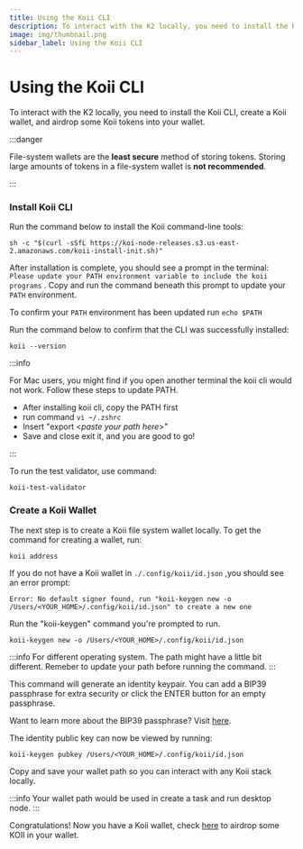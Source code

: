```yaml
---
title: Using the Koii CLI
description: To interact with the K2 locally, you need to install the Koii CLI, create a Koii wallet, and airdrop some Koii tokens into your wallet.
image: img/thumbnail.png
sidebar_label: Using the Koii CLI
---
```


# Using the Koii CLI

To interact with the K2 locally, you need to install the Koii CLI, create a Koii wallet, and airdrop some Koii tokens into your wallet.&#x20;

:::danger

File-system wallets are the **least secure** method of storing tokens. Storing large amounts of tokens in a file-system wallet is **not recommended**.

:::

### Install Koii CLI

Run the command below to install the Koii command-line tools:

```
sh -c "$(curl -sSfL https://koi-node-releases.s3.us-east-2.amazonaws.com/koii-install-init.sh)"
```

After installation is complete, you should see a prompt in the terminal: `Please update your PATH environment variable to include the koii programs` . Copy and run the command beneath this prompt to update your `PATH` environment.

To confirm your `PATH` environment has been updated run `echo $PATH`

Run the command below to confirm that the CLI was successfully installed:

```
koii --version
```

:::info

For Mac users, you might find if you open another terminal the koii cli would not work. Follow these steps to update PATH.

- After installing koii cli, copy the PATH first
- run command `vi ~/.zshrc`
- Insert "export <_paste your path here>_"
- Save and close exit it, and you are good to go!

:::

To run the test validator, use command:&#x20;

```
koii-test-validator
```

### Create a Koii Wallet

The next step is to create a Koii file system wallet locally. To get the command for creating a wallet, run:

```
koii address
```

If you do not have a Koii wallet in `./.config/koii/id.json` ,you should see an error prompt:

```
Error: No default signer found, run "koii-keygen new -o /Users/<YOUR_HOME>/.config/koii/id.json" to create a new one
```

Run the "koii-keygen" command you're prompted to run.&#x20;

```
koii-keygen new -o /Users/<YOUR_HOME>/.config/koii/id.json
```

:::info
For different operating system. The path might have a little bit different. Remeber to update your path before running the command.
:::

This command will generate an identity keypair. You can add a BIP39 passphrase for extra security or click the ENTER button for an empty passphrase.

Want to learn more about the BIP39 passphrase? Visit [here](https://www.blockplate.com/blogs/blockplate/what-is-a-bip39-passphrase).

The identity public key can now be viewed by running:

```
koii-keygen pubkey /Users/<YOUR_HOME>/.config/koii/id.json
```

Copy and save your wallet path so you can interact with any Koii stack locally.

:::info
Your wallet path would be used in create a task and run desktop node.
:::

Congratulations! Now you have a Koii wallet, check [here](./wallet-and-faucet) to airdrop some KOII in your wallet.
